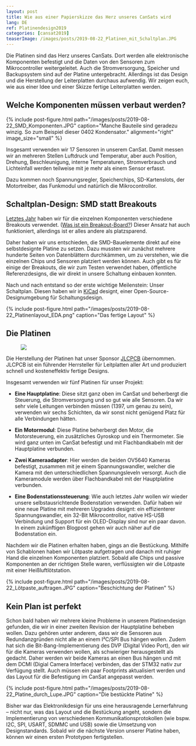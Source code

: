 ```yaml
---
layout: post
title: Wie aus einer Papierskizze das Herz unseres CanSats wird 
lang: DE
ref: Platinendesign2019
categories: [cansat2019]
teaserImage: /images/posts/2019-08-22_Platinen_mit_Schaltplan.JPG
---
```


Die Platinen sind das Herz unseres CanSats. Dort werden alle elektronische Komponenten befestigt und die Daten von den Sensoren zum Mikrocontroller weitergeleitet. Auch die Stromversorgung, Speicher und Backupsystem sind auf der Platine untergebracht. Allerdings ist das Design und die Herstellung der Leiterplatten durchaus aufwendig. Wir zeigen euch, wie aus einer Idee und einer Skizze fertige Leiterplatten werden.

## Welche Komponenten müssen verbaut werden?

{% include post-figure.html path="/images/posts/2019-08-22_SMD_Komponenten.JPG" caption="Manche Bauteile sind geradezu winzig. So zum Beispiel dieser 0402 Kondensator." alignment="right" image_size="small" %}

Insgesamt verwenden wir 17 Sensoren in unserem CanSat. Damit messen wir an mehreren Stellen Luftdruck und Temperatur, aber auch Position, Drehung, Beschleunigung, interne Temperaturen, Stromverbrauch und Lichteinfall werden teilweise mit je mehr als einem Sensor erfasst.

Dazu kommen noch Spannungsregler, Speicherchips, SD-Kartenslots, der Motortreiber, das Funkmodul und natürlich die Mikrocontrollor. 

## Schaltplan-Design: SMD statt Breakouts

[Letztes Jahr](https://apoapsishgv.github.io/Schaltplan-und-Platinen-Design/) haben wir für die einzelnen Komponenten verschiedene Breakouts verwendet. ([Was ist ein Breakout-Board?](https://programmingelectronics.com/what-is-a-breakout-board-for-arduino/)) Dieser Ansatz hat auch funktioniert, allerdings ist er alles andere als platzsparend.

Daher haben wir uns entschieden, die SMD-Bauelemente direkt auf eine selbstdesignte Platine zu setzen. Dazu mussten wir zunächst mehrere hunderte Seiten von Datenblättern durchkämmen, um zu verstehen, wie die einzelnen Chips und Sensoren platziert werden können. Auch gibt es für einige der Breakouts, die wir zum Testen verwendet haben, öffentliche Referenzdesigns, die wir direkt in unsere Schaltung einbauen konnten.

Nach und nach entstand so der erste wichtige Meilenstein: Unser Schaltplan. Diesen haben wir in [KiCad](http://www.kicad-pcb.org/) designt, einer Open-Source-Designumgebung für Schaltungsdesign.

{% include post-figure.html path="/images/posts/2019-08-22_Platinenlayout_EDA.png" caption="Das fertige Layout" %}


## Die Platinen

<figure class="right">
  <a href="https://jlcpcb.com">
    <img src="{{ site.baseurl }}/images/2019-sponsoren/JLCPCB.png" />
  </a>
</figure>

Die Herstellung der Platinen hat unser Sponsor [JLCPCB](https://jlcpcb.com) übernommen. JLCPCB ist ein führender Herrsteller für Leitplatten aller Art und produziert schnell und kosteneffektiv fertige Designs.

Insgesamt verwenden wir fünf Platinen für unser Projekt:

- **Eine Hauptplatine**: Diese sitzt ganz oben im CanSat und beherbergt die Steuerung, die Stromversorgung und so gut wie alle Sensoren. Da wir sehr viele Leitungen verbinden müssen (1397, um genau zu sein), verwenden wir sechs Schichten, da wir sonst nicht genügend Platz für alle Verbindungen hätten.

- **Ein Motormodul**: Diese Platine beherbergt den Motor, die Motorsteuerung, ein zusätzliches Gyroskop und ein Thermometer. Sie wird ganz unten im CanSat befestigt und mit Flachbandkabeln mit der Hauptplatine verbunden.

- **Zwei Kameraadapter**: Hier werden die beiden OV5640 Kameras befestigt, zusammen mit je einem Spannungswandler, welcher die Kamera mit den unterschiedlichen Spannungsleveln versorgt. Auch die Kameramodule werden über Flachbandkabel mit der Hauptplatine verbunden.

- **Eine Bodenstationssteuerung**: Wie auch letztes Jahr wollen wir wieder unsere selbstausrichtende Bodenstation verwenden. Dafür haben wir eine neue Platine mit mehreren Upgrades designt: ein effizienterer Spannungswandler, ein 32-Bit Mikrocontrollor, native HS-USB Verbindung und Support für ein OLED-Display sind nur ein paar davon. In einem zukünftigen Blogpost gehen wir auch näher auf die Bodenstation ein.

Nachdem wir die Platinen erhalten haben, gings an die Bestückung. Mithilfe von Schablonen haben wir Lötpaste aufgetragen und danach mit ruhiger Hand die einzelnen Komponenten platziert. Sobald alle Chips und passive Komponenten an der richtigen Stelle waren, verflüssigten wir die Lötpaste mit einer Heißluftlötstation.

{% include post-figure.html path="/images/posts/2019-08-22_Lötpaste_auftragen.JPG" caption="Beschichtung der Platinen" %}

## Kein Plan ist perfekt

Schon bald haben wir mehrere kleine Probleme in unserem Platinendesign gefunden, die wir in einer zweiten Revision der Hauptplatine beheben wollen. Dazu gehören unter anderem, dass wir die Sensoren aus Redundanzgründen nicht alle an einem I²C/SPI Bus hängen wollen. Zudem hat sich die Bit-Bang-Implementierung des DVP (Digital Video Port), den wir für die Kameras verwenden wollen, als schwieriger herausgestellt als gedacht. Daher werden wir beide Kameras an einen Bus hängen und mit dem DCMI (Digial Camera Interface) verbinden, das der STM32 nativ zur Verfügung stellt. Auch müssen ein paar Footprints aktualisiert werden und das Layout für die Befestigung im CanSat angepasst werden.

{% include post-figure.html path="/images/posts/2019-08-22_Platine_durch_Lupe.JPG" caption="Die bestückte Platine" %}

Bisher war das Elektronikdesign für uns eine herausragende Lernerfahrung – nicht nur, was das Layout und die Bestückung angeht, sondern die Implementierung von verschiedenen Kommunikationsprotokollen (wie bspw. I2C, SPI, USART, SDMMC und USB) sowie die Umsetzung von Designstandards. Sobald wir die nächste Version unserer Platine haben, können wir einen ersten Prototypen fertigstellen.
